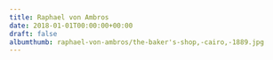 ```yaml
---
title: Raphael von Ambros
date: 2018-01-01T00:00:00+00:00
draft: false
albumthumb: raphael-von-ambros/the-baker's-shop,-cairo,-1889.jpg
---
```

